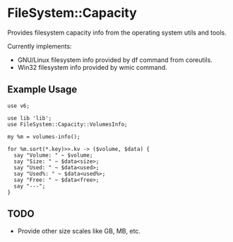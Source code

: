 FileSystem::Capacity
====================

Provides filesystem capacity info from the operating system utils and tools.

Currently implements:
* GNU/Linux filesystem info provided by df command from coreutils.
* Win32 filesystem info provided by wmic command.

## Example Usage ##
    use v6;

    use lib 'lib';
    use FileSystem::Capacity::VolumesInfo;

    my %m = volumes-info();

    for %m.sort(*.key)>>.kv -> ($volume, $data) {
      say "Volume: " ~ $volume;
      say "Size: " ~ $data<size>;
      say "Used: " ~ $data<used>;
      say "Used%: " ~ $data<used%>;
      say "Free: " ~ $data<free>;
      say "---";
    }

## TODO ##

* Provide other size scales like GB, MB, etc.
